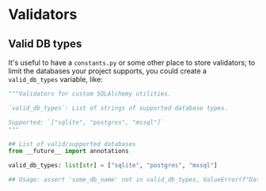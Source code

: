# Validators

## Valid DB types

It's useful to have a `constants.py` or some other place to store validators; to limit the databases your project supports, you could create a `valid_db_types` variable, like:

```python title="constants.py - valid_db_types" linenums="1"
"""Validators for custom SQLAlchemy utilities.

`valid_db_types`: List of strings of supported database types.

Supported: `["sqlite", "postgres", "mssql"]`
"""

## List of valid/supported databases
from __future__ import annotations

valid_db_types: list[str] = ["sqlite", "postgres", "mssql"]

## Usage: assert 'some_db_name' not in valid_db_types, ValueError(f"Database 'some_db_name' is not supported. Supported databases: {valid_db_types}")
```
